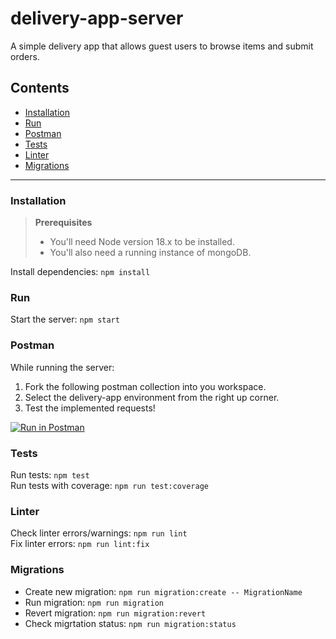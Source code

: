 # delivery-app-server
A simple delivery app that allows guest users to browse items and submit orders.

## Contents
* [Installation](#installation)
* [Run](#run)
* [Postman](#postman)
* [Tests](#tests)
* [Linter](#linter)
* [Migrations](#migrations)


---


### Installation

> **Prerequisites**
> 
> * You'll need Node version 18.x to be installed.
> * You'll also need a running instance of mongoDB.

Install dependencies: `npm install`

### Run

Start the server: `npm start`

### Postman
While running the server:
1. Fork the following postman collection into you workspace.
2. Select the delivery-app environment from the right up corner.
3. Test the implemented requests!


[![Run in Postman](https://run.pstmn.io/button.svg)](https://app.getpostman.com/run-collection/21859861-cfc6ce93-e027-49d5-b552-3f127a9327b6?action=collection%2Ffork&collection-url=entityId%3D21859861-cfc6ce93-e027-49d5-b552-3f127a9327b6%26entityType%3Dcollection%26workspaceId%3Dbce19438-0387-4f5e-bd8d-c16bcaf50e5a#?env%5Bdelivery-app%5D=W3sia2V5IjoiYmFzZV91cmwiLCJ2YWx1ZSI6ImxvY2FsaG9zdDo4MDgwIiwiZW5hYmxlZCI6dHJ1ZX1d)

### Tests

Run tests: `npm test`  
Run tests with coverage: `npm run test:coverage`

### Linter

Check linter errors/warnings: `npm run lint`  
Fix linter errors: `npm run lint:fix`  

### Migrations

* Create new migration: `npm run migration:create -- MigrationName`
* Run migration: `npm run migration`
* Revert migration: `npm run migration:revert`
* Check migrtation status: `npm run migration:status`


